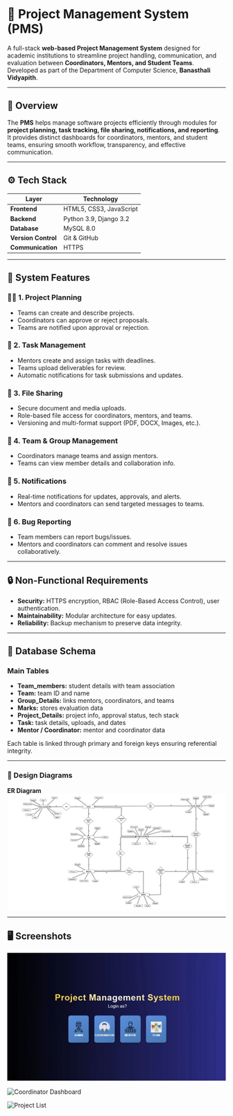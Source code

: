 # 🧭 Project Management System (PMS)

A full-stack **web-based Project Management System** designed for academic institutions to streamline project handling, communication, and evaluation between **Coordinators, Mentors, and Student Teams**.  
Developed as part of the Department of Computer Science, **Banasthali Vidyapith**.

---

## 📘 Overview

The **PMS** helps manage software projects efficiently through modules for **project planning, task tracking, file sharing, notifications, and reporting**.  
It provides distinct dashboards for coordinators, mentors, and student teams, ensuring smooth workflow, transparency, and effective communication.

---

## ⚙️ Tech Stack

| Layer | Technology |
|--------|-------------|
| **Frontend** | HTML5, CSS3, JavaScript|
| **Backend** | Python 3.9, Django 3.2|
| **Database** | MySQL 8.0 |
| **Version Control** | Git & GitHub |
| **Communication** | HTTPS |

---

## 🧩 System Features

### 👨‍💼 1. Project Planning
- Teams can create and describe projects.
- Coordinators can approve or reject proposals.
- Teams are notified upon approval or rejection.

### 📝 2. Task Management
- Mentors create and assign tasks with deadlines.
- Teams upload deliverables for review.
- Automatic notifications for task submissions and updates.

### 📁 3. File Sharing
- Secure document and media uploads.
- Role-based file access for coordinators, mentors, and teams.
- Versioning and multi-format support (PDF, DOCX, Images, etc.).

### 👥 4. Team & Group Management
- Coordinators manage teams and assign mentors.
- Teams can view member details and collaboration info.

### 🔔 5. Notifications
- Real-time notifications for updates, approvals, and alerts.
- Mentors and coordinators can send targeted messages to teams.

### 🐞 6. Bug Reporting
- Team members can report bugs/issues.
- Mentors and coordinators can comment and resolve issues collaboratively.

---

## 🔒 Non-Functional Requirements

- **Security:** HTTPS encryption, RBAC (Role-Based Access Control), user authentication.
- **Maintainability:** Modular architecture for easy updates.
- **Reliability:** Backup mechanism to preserve data integrity.

---

## 🧱 Database Schema

### Main Tables
- **Team_members:** student details with team association  
- **Team:** team ID and name  
- **Group_Details:** links mentors, coordinators, and teams  
- **Marks:** stores evaluation data  
- **Project_Details:** project info, approval status, tech stack  
- **Task:** task details, uploads, and dates  
- **Mentor / Coordinator:** mentor and coordinator data  

Each table is linked through primary and foreign keys ensuring referential integrity.

---
 

### 🧠 Design Diagrams
 **ER Diagram**
![ER DIAGRAM](er.png)

---

## 🖥️ Screenshots

![Login Page](pms1.jpg)

![Coordinator Dashboard](assets/dashboard.png)

![Project List](assets/project_list.png)
